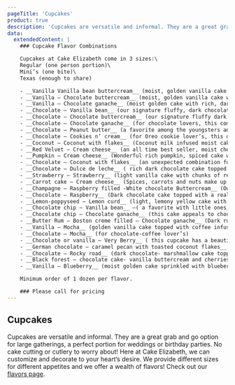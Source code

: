 ```yaml
---
pageTitle: 'Cupcakes'
product: true
description: 'Cupcakes are versatile and informal. They are a great grab and go option for large gatherings, a perfect portion for weddings or birthday parties.'
data:
  extendedContent: |
    ### Cupcake Flavor Combinations

    Cupcakes at Cake Elizabeth come in 3 sizes:\
    Regular (one person portion)\
    Mini’s (one bite)\
    Texas (enough to share)

    - __Vanilla Vanilla bean buttercream__ (moist, golden vanilla cake with real vanilla bean infused buttercream frosting)
    - __Vanilla – Chocolate buttercream__ (moist, golden vanilla cake with creamy chocolate buttercream)
    - __Vanilla – Chocolate ganache__ (moist golden cake with rich, dark chocolate ganache)
    - __Chocolate – Vanilla bean__ (our signature fluffy, dark chocolate cake with real vanilla bean infused buttercream frosting)
    - __Chocolate – Chocolate buttercream__ (our signature fluffy dark chocolate cake with creamy chocolate buttercream)
    - __Chocolate – Chocolate ganache__ (for chocolate lovers, this combination is rich and decadent)
    - __Chocolate – Peanut butter__ (a favorite among the youngsters and the men! This peanut butter frosting is killer! )
    - __Chocolate – Cookies n’ cream__ (for Oreo cookie lover’s, this dark chocolate cupcake is topped with buttercream made with mashed Oreo cookies)
    - __Coconut – Coconut with flakes__ (Coconut milk infused moist cake topped with creamy icing and sweet coconut flakes…my favorite!)
    - __Red Velvet – Cream cheese__ (an all time best seller, moist cherry-chocolate cake with rich cream cheese icing)
    - __Pumpkin – Cream cheese__ (Wonderful rich pumpkin, spiced cake with luscious creamy frosting…yum)
    - __Chocolate – Coconut with flakes__ (an unexpected combination for your taste buds, moist, dark chocolate cake with coconut milk infused frosting and sweet coconut flakes.)
    - __Chocolate – Dulce de leche__ ( rich dark chocolate cake topped with a typical South American concoction that resembles caramel but is basically a custard.)
    - __Strawberry – Strawberry__ (light vanilla cake with chunks of real strawberries topped with a wonderful real fruit buttercream…to die for!)
    - __Carrot cake – Cream cheese__ (Spices, carrots and nuts make up this light and fluffy cake, topped with rich cream cheese icing…can be made w/o nuts!)
    - __Champagne – Raspberry filled -White chocolate Buttercream__ (Our signature champagne infused yellow cake, filled with homemade raspberry preserves and topped with a creamy white chocolate frosting.)
    - __Chocolate – Raspberry__ (Dark chocolate cake topped with a real fruit buttercream…excellent.)
    - __Lemon-poppyseed – Lemon curd__ (light, lemony yellow cake with plenty of poppyseeds to give it a nutty flavor, topped with a home made lemon curd buttercream…..tart and sweet at the same time!)
    - __Chocolate chip – Vanilla bean__ –( a favorite with little ones, this cake is sprinkled with mini chocolate morsels and topped with a creamy vanilla bean buttercream.)
    - __Chocolate chip – Chocolate ganache__ (this cake appeals to chocolate lover’s big and small!)
    - __Butter Rum – Boston creme filled – Chocolate ganache__ (Dark rum is added to this wonderful golden cake, which is then filled with Boston crème and topped with rich dark ganache.)
    - __Vanilla – Mocha__ (golden vanilla cake topped with coffee infused buttercream for coffee lover’s!)
    - __Chocolate – Mocha__ (for chocolate-coffee lover’s)
    - __Chocolate or vanilla – Very Berry__ ( this cupcake has a beautiful presentation and is on the lighter side, chocolate or vanilla cake, topped with our delicious cream cheese frosting and garnished with mixed berries on top….a good end to a heavy meal!)
    - __German chocolate – caramel pecan with toasted coconut flakes__ (Milk chocolate cake, topped with a gooey caramel pecan buttercream and covered with toasted coconut flakes.)
    - __Chocolate – Rocky road__ (dark chocolate- marshmallow cake topped with a rich vanilla bean frosting and garnished with caramel, chocolate mini morsels, toasted walnuts and drizzled with chocolate ganache.)
    - __Black forest – chocolate cake- vanilla buttercream and cherries__ (dark chocolate cake topped with a creamy vanilla bean frosting and garnished with cherries.)
    - __Vanilla – Blueberry__ (moist golden cake sprinkled with blueberries with real fruit buttercream icing.)

    Minimum order of 1 dozen per flavor.

    ### Please call for pricing
---
```


## Cupcakes

Cupcakes are versatile and informal. They are a great grab and go option for large gatherings, a perfect
portion for weddings or birthday parties. No cake cutting or cutlery to worry about! Here at Cake Elizabeth,
we can customize and decorate to your heart’s desire. We provide different sizes for different appetites and
we offer a wealth of flavors! Check out our [flavors page](/cake-pricing-flavors).